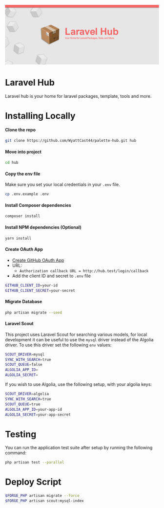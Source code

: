 ![](logo.png)

# Laravel Hub

Laravel hub is your home for laravel packages, template, tools and more.

# Installing Locally

#### Clone the repo

```bash
git clone https://github.com/WyattCast44/palette-hub.git hub
```

#### Move into project

```bash
cd hub
```

#### Copy the env file

Make sure you set your local credentials in your `.env` file.

```bash
cp .env.example .env
```

#### Install Composer dependencies

```bash
composer install
```

#### Install NPM dependencies (Optional)

```bash
yarn install
```

#### Create OAuth App

- [Create GitHub OAuth App](https://github.com/settings/applications/new)
- URL:
    - `Authorization callback URL = http://hub.test/login/callback`
- Add the client ID and secret to `.env` file

```bash
GITHUB_CLIENT_ID=your-id
GITHUB_CLIENT_SECRET=your-secret
```

#### Migrate Database

```bash
php artisan migrate --seed
```

#### Laravel Scout

This project uses Laravel Scout for searching various models, for local development it can be useful to use the `mysql` driver instead of the Algolia driver. To use this driver set the following `env` values:

```bash
SCOUT_DRIVER=mysql
SYNC_WITH_SEARCH=true
SCOUT_QUEUE=false
ALGOLIA_APP_ID=
ALGOLIA_SECRET=
```

If you wish to use Algolia, use the following setup, with your algolia keys: 

```bash
SCOUT_DRIVER=algolia
SYNC_WITH_SEARCH=true
SCOUT_QUEUE=true
ALGOLIA_APP_ID=your-app-id
ALGOLIA_SECRET=your-app-secret
```

# Testing

You can run the application test suite after setup by running the following command:

```bash
php artisan test --parallel
```

# Deploy Script

```bash
$FORGE_PHP artisan migrate --force
$FORGE_PHP artisan scout:mysql-index
```